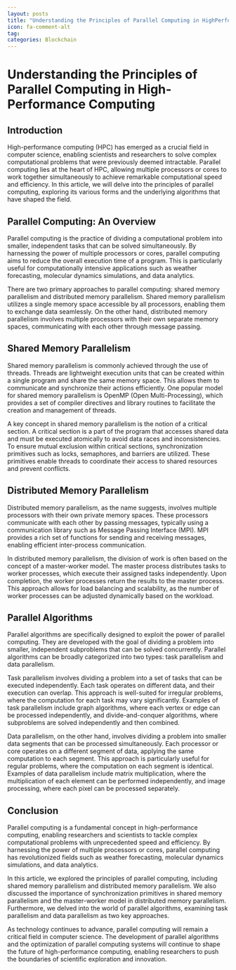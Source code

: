 ```yaml
---
layout: posts
title: "Understanding the Principles of Parallel Computing in HighPerformance Computing"
icon: fa-comment-alt
tag:      
categories: Blockchain
---
```



# Understanding the Principles of Parallel Computing in High-Performance Computing

## Introduction

High-performance computing (HPC) has emerged as a crucial field in computer science, enabling scientists and researchers to solve complex computational problems that were previously deemed intractable. Parallel computing lies at the heart of HPC, allowing multiple processors or cores to work together simultaneously to achieve remarkable computational speed and efficiency. In this article, we will delve into the principles of parallel computing, exploring its various forms and the underlying algorithms that have shaped the field.

## Parallel Computing: An Overview

Parallel computing is the practice of dividing a computational problem into smaller, independent tasks that can be solved simultaneously. By harnessing the power of multiple processors or cores, parallel computing aims to reduce the overall execution time of a program. This is particularly useful for computationally intensive applications such as weather forecasting, molecular dynamics simulations, and data analytics.

There are two primary approaches to parallel computing: shared memory parallelism and distributed memory parallelism. Shared memory parallelism utilizes a single memory space accessible by all processors, enabling them to exchange data seamlessly. On the other hand, distributed memory parallelism involves multiple processors with their own separate memory spaces, communicating with each other through message passing.

## Shared Memory Parallelism

Shared memory parallelism is commonly achieved through the use of threads. Threads are lightweight execution units that can be created within a single program and share the same memory space. This allows them to communicate and synchronize their actions efficiently. One popular model for shared memory parallelism is OpenMP (Open Multi-Processing), which provides a set of compiler directives and library routines to facilitate the creation and management of threads.

A key concept in shared memory parallelism is the notion of a critical section. A critical section is a part of the program that accesses shared data and must be executed atomically to avoid data races and inconsistencies. To ensure mutual exclusion within critical sections, synchronization primitives such as locks, semaphores, and barriers are utilized. These primitives enable threads to coordinate their access to shared resources and prevent conflicts.

## Distributed Memory Parallelism

Distributed memory parallelism, as the name suggests, involves multiple processors with their own private memory spaces. These processors communicate with each other by passing messages, typically using a communication library such as Message Passing Interface (MPI). MPI provides a rich set of functions for sending and receiving messages, enabling efficient inter-process communication.

In distributed memory parallelism, the division of work is often based on the concept of a master-worker model. The master process distributes tasks to worker processes, which execute their assigned tasks independently. Upon completion, the worker processes return the results to the master process. This approach allows for load balancing and scalability, as the number of worker processes can be adjusted dynamically based on the workload.

## Parallel Algorithms

Parallel algorithms are specifically designed to exploit the power of parallel computing. They are developed with the goal of dividing a problem into smaller, independent subproblems that can be solved concurrently. Parallel algorithms can be broadly categorized into two types: task parallelism and data parallelism.

Task parallelism involves dividing a problem into a set of tasks that can be executed independently. Each task operates on different data, and their execution can overlap. This approach is well-suited for irregular problems, where the computation for each task may vary significantly. Examples of task parallelism include graph algorithms, where each vertex or edge can be processed independently, and divide-and-conquer algorithms, where subproblems are solved independently and then combined.

Data parallelism, on the other hand, involves dividing a problem into smaller data segments that can be processed simultaneously. Each processor or core operates on a different segment of data, applying the same computation to each segment. This approach is particularly useful for regular problems, where the computation on each segment is identical. Examples of data parallelism include matrix multiplication, where the multiplication of each element can be performed independently, and image processing, where each pixel can be processed separately.

## Conclusion

Parallel computing is a fundamental concept in high-performance computing, enabling researchers and scientists to tackle complex computational problems with unprecedented speed and efficiency. By harnessing the power of multiple processors or cores, parallel computing has revolutionized fields such as weather forecasting, molecular dynamics simulations, and data analytics.

In this article, we explored the principles of parallel computing, including shared memory parallelism and distributed memory parallelism. We also discussed the importance of synchronization primitives in shared memory parallelism and the master-worker model in distributed memory parallelism. Furthermore, we delved into the world of parallel algorithms, examining task parallelism and data parallelism as two key approaches.

As technology continues to advance, parallel computing will remain a critical field in computer science. The development of parallel algorithms and the optimization of parallel computing systems will continue to shape the future of high-performance computing, enabling researchers to push the boundaries of scientific exploration and innovation.